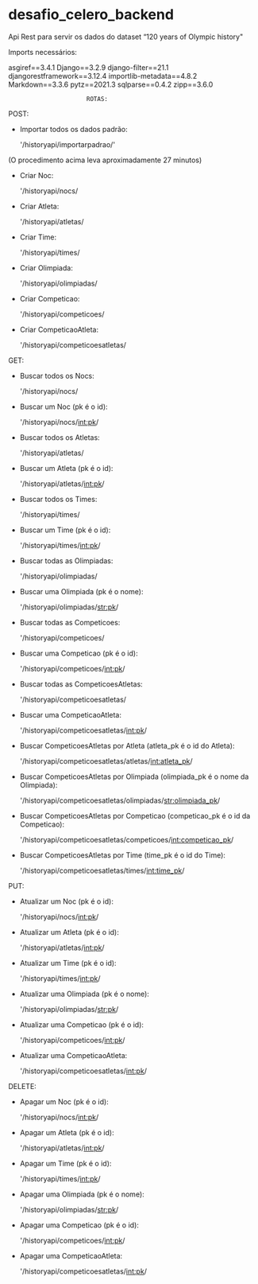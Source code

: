 # desafio_celero_backend
Api Rest para servir os dados do dataset “120 years of Olympic history"


Imports necessários:

asgiref==3.4.1
Django==3.2.9
django-filter==21.1
djangorestframework==3.12.4
importlib-metadata==4.8.2
Markdown==3.3.6
pytz==2021.3
sqlparse==0.4.2
zipp==3.6.0



                          ROTAS:

POST:

- Importar todos os dados padrão: 
 
  '/historyapi/importarpadrao/'

(O procedimento acima leva aproximadamente 27 minutos)


- Criar Noc: 

  '/historyapi/nocs/


- Criar Atleta: 

  '/historyapi/atletas/


- Criar Time: 

  '/historyapi/times/


- Criar Olimpiada: 

  '/historyapi/olimpiadas/


- Criar Competicao: 

  '/historyapi/competicoes/


- Criar CompeticaoAtleta: 

  '/historyapi/competicoesatletas/



GET:

- Buscar todos os Nocs: 

  '/historyapi/nocs/


- Buscar um Noc (pk é o id): 

  '/historyapi/nocs/<int:pk>/


- Buscar todos os Atletas: 

  '/historyapi/atletas/


- Buscar um Atleta (pk é o id): 

  '/historyapi/atletas/<int:pk>/
  

- Buscar todos os Times: 

  '/historyapi/times/


- Buscar um Time (pk é o id): 

  '/historyapi/times/<int:pk>/


- Buscar todas as Olimpiadas: 

  '/historyapi/olimpiadas/


- Buscar uma Olimpiada (pk é o nome): 

  '/historyapi/olimpiadas/<str:pk>/


- Buscar todas as Competicoes: 

  '/historyapi/competicoes/


- Buscar uma Competicao (pk é o id): 

  '/historyapi/competicoes/<int:pk>/


- Buscar todas as CompeticoesAtletas: 

  '/historyapi/competicoesatletas/


- Buscar uma CompeticaoAtleta: 

  '/historyapi/competicoesatletas/<int:pk>/


- Buscar CompeticoesAtletas por Atleta (atleta_pk é o id do Atleta): 

  '/historyapi/competicoesatletas/atletas/<int:atleta_pk>/


- Buscar CompeticoesAtletas por Olimpiada (olimpiada_pk é o nome da Olimpiada): 

  '/historyapi/competicoesatletas/olimpiadas/<str:olimpiada_pk>/


- Buscar CompeticoesAtletas por Competicao (competicao_pk é o id da Competicao): 

  '/historyapi/competicoesatletas/competicoes/<int:competicao_pk>/


- Buscar CompeticoesAtletas por Time (time_pk é o id do Time): 

  '/historyapi/competicoesatletas/times/<int:time_pk>/



PUT:

- Atualizar um Noc (pk é o id): 

  '/historyapi/nocs/<int:pk>/


- Atualizar um Atleta (pk é o id): 

  '/historyapi/atletas/<int:pk>/


- Atualizar um Time (pk é o id): 

  '/historyapi/times/<int:pk>/


- Atualizar uma Olimpiada (pk é o nome): 

  '/historyapi/olimpiadas/<str:pk>/


- Atualizar uma Competicao (pk é o id): 

  '/historyapi/competicoes/<int:pk>/


- Atualizar uma CompeticaoAtleta: 

  '/historyapi/competicoesatletas/<int:pk>/


DELETE:

- Apagar um Noc (pk é o id): 

  '/historyapi/nocs/<int:pk>/


- Apagar um Atleta (pk é o id): 

  '/historyapi/atletas/<int:pk>/


- Apagar um Time (pk é o id): 

  '/historyapi/times/<int:pk>/


- Apagar uma Olimpiada (pk é o nome): 

  '/historyapi/olimpiadas/<str:pk>/


- Apagar uma Competicao (pk é o id): 

  '/historyapi/competicoes/<int:pk>/


- Apagar uma CompeticaoAtleta: 

  '/historyapi/competicoesatletas/<int:pk>/